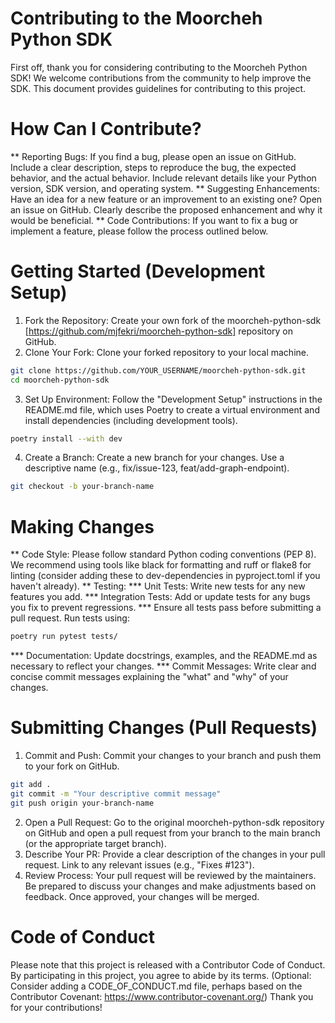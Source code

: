 # Contributing to the Moorcheh Python SDK
First off, thank you for considering contributing to the Moorcheh Python SDK! We welcome contributions from the community to help improve the SDK.
This document provides guidelines for contributing to this project.
# How Can I Contribute?
** Reporting Bugs: If you find a bug, please open an issue on GitHub. Include a clear description, steps to reproduce the bug, the expected behavior, and the actual behavior. Include relevant details like your Python version, SDK version, and operating system.
** Suggesting Enhancements: Have an idea for a new feature or an improvement to an existing one? Open an issue on GitHub. Clearly describe the proposed enhancement and why it would be beneficial.
** Code Contributions: If you want to fix a bug or implement a feature, please follow the process outlined below.
# Getting Started (Development Setup)
1. Fork the Repository: Create your own fork of the moorcheh-python-sdk [https://github.com/mjfekri/moorcheh-python-sdk] repository on GitHub.
2. Clone Your Fork: Clone your forked repository to your local machine.
```bash
git clone https://github.com/YOUR_USERNAME/moorcheh-python-sdk.git
cd moorcheh-python-sdk
```
3. Set Up Environment: Follow the "Development Setup" instructions in the README.md file, which uses Poetry to create a virtual environment and install dependencies (including development tools).
```bash
poetry install --with dev
```
4. Create a Branch: Create a new branch for your changes. Use a descriptive name (e.g., fix/issue-123, feat/add-graph-endpoint).
```bash 
git checkout -b your-branch-name
```
# Making Changes
** Code Style: Please follow standard Python coding conventions (PEP 8). We recommend using tools like black for formatting and ruff or flake8 for linting (consider adding these to dev-dependencies in pyproject.toml if you haven't already).
** Testing:
*** Unit Tests: Write new tests for any new features you add.
*** Integration Tests: Add or update tests for any bugs you fix to prevent regressions.
*** Ensure all tests pass before submitting a pull request. Run tests using:
```bash
poetry run pytest tests/
```
*** Documentation: Update docstrings, examples, and the README.md as necessary to reflect your changes.
*** Commit Messages: Write clear and concise commit messages explaining the "what" and "why" of your changes.
# Submitting Changes (Pull Requests)
1. Commit and Push: Commit your changes to your branch and push them to your fork on GitHub.
```bash
git add .
git commit -m "Your descriptive commit message"
git push origin your-branch-name
```
2. Open a Pull Request: Go to the original moorcheh-python-sdk repository on GitHub and open a pull request from your branch to the main branch (or the appropriate target branch).
3. Describe Your PR: Provide a clear description of the changes in your pull request. Link to any relevant issues (e.g., "Fixes #123").
4. Review Process: Your pull request will be reviewed by the maintainers. Be prepared to discuss your changes and make adjustments based on feedback. Once approved, your changes will be merged.
# Code of Conduct
Please note that this project is released with a Contributor Code of Conduct. By participating in this project, you agree to abide by its terms. (Optional: Consider adding a CODE_OF_CONDUCT.md file, perhaps based on the Contributor Covenant: https://www.contributor-covenant.org/)
Thank you for your contributions!